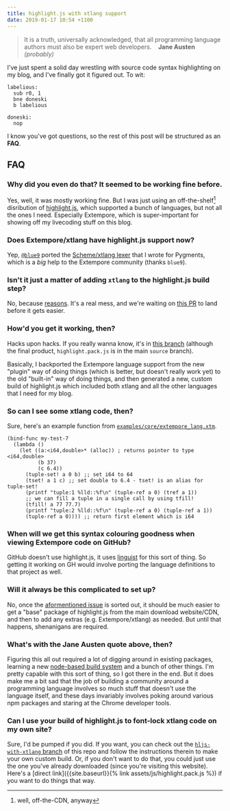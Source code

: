 ```yaml
---
title: highlight.js with xtlang support
date: 2019-01-17 10:54 +1100
---
```


> It is a truth, universally acknowledged, that all programming language authors
> must also be expert web developers. &nbsp;&nbsp;&nbsp;**Jane Austen** *(probably)*

I've just spent a solid day wrestling with source code syntax highlighting on my
blog, and I've finally got it figured out. To wit:

```armasm
labelious:
  sub r0, 1
  bne doneski
  b labelious

doneski:
  nop
```

I know you've got questions, so the rest of this post will be structured as an
**FAQ**.

## FAQ

### Why did you even do that? It seemed to be working fine before.

Yes, well, it was mostly working fine. But I was just using an
off-the-shelf[^cdn] disribution of [highlight.js](https://highlightjs.org/),
which supported a bunch of languages, but not all the ones I need. Especially
Extempore, which is super-important for showing off my livecoding stuff on this
blog.

[^cdn]: well, off-the-CDN, anyway

### Does Extempore/xtlang have highlight.js support now?

Yep, [`@blue9`](https://github.com/cyblue9) ported the [Scheme/xtlang
lexer](https://bitbucket.org/birkenfeld/pygments-main/src/7941677dc77d4f2bf0bbd6140ade85a9454b8b80/pygments/lexers/lisp.py?at=default&fileviewer=file-view-default#lisp.py-2420)
that I wrote for Pygments, which is a *big* help to the Extempore community
(thanks `blue9`).

### Isn't it just a matter of adding `xtlang` to the highlight.js build step?

No, because [reasons](https://github.com/highlightjs/highlightjs-xtlang#usage).
It's a real mess, and we're waiting on [this
PR](https://github.com/highlightjs/highlight.js/pull/1888) to land before it
gets easier.

### How'd you get it working, then?

Hacks upon hacks. If you really wanna know, it's in [this
branch](https://github.com/benswift/benswift.github.io/tree/hljs-with-xtlang)
(although the final product, `highlight.pack.js` is in the main `source`
branch).

Basically, I backported the Extempore language support from the new "plugin" way
of doing things (which is better, but doesn't really work yet) to the old
"built-in" way of doing things, and then generated a new, custom build of
highlight.js which included both xtlang and all the other languages that I need
for my blog.

### So can I see some xtlang code, then?

Sure, here's an example function from
[`examples/core/extempore_lang.xtm`](https://github.com/digego/extempore/blob/master/examples/core/extempore_lang.xtm).

```xtlang
(bind-func my-test-7
  (lambda ()
    (let ((a:<i64,double>* (alloc)) ; returns pointer to type <i64,double>
          (b 37)
          (c 6.4))
      (tuple-set! a 0 b) ;; set i64 to 64
      (tset! a 1 c) ;; set double to 6.4 - tset! is an alias for tuple-set!
      (printf "tuple:1 %lld::%f\n" (tuple-ref a 0) (tref a 1))
      ;; we can fill a tuple in a single call by using tfill!
      (tfill! a 77 77.7)
      (printf "tuple:2 %lld::%f\n" (tuple-ref a 0) (tuple-ref a 1))
      (tuple-ref a 0)))) ;; return first element which is i64
```

### When will we get this syntax colouring goodness when viewing Extempore code on GitHub?

GitHub doesn't use highlight.js, it uses
[linguist](https://github.com/github/linguist) for this sort of thing. So
getting it working on GH would involve porting the language definitions to that
project as well.

### Will it always be this complicated to set up?

No, once the [aformentioned issue](https://github.com/highlightjs/highlight.js/pull/1888)
is sorted out, it should be much easier to get a "base" package of highlight.js
from the main download website/CDN, and then to add any extras (e.g.
Extempore/xtlang) as needed. But until that happens, shenanigans are required.

### What's with the Jane Austen quote above, then?

Figuring this all out required a lot of digging around in existing packages,
learning a new [node-based build system](https://www.npmjs.com/package/gear) and
a bunch of other things. I'm pretty capable with this sort of thing, so I got
there in the end. But it does make me a bit sad that the job of building a
community around a programming language involves so much stuff that doesn't use
the language itself, and these days invariably involves poking around various
npm packages and staring at the Chrome developer tools.

### Can I use your build of highlight.js to font-lock xtlang code on my own site?

Sure, I'd be pumped if you did. If you want, you can check out the
[`hljs-with-xtlang`
branch](https://github.com/benswift/benswift.github.io/tree/hljs-with-xtlang) of
this repo and follow the instructions therein to make your own custom build. Or,
if you don't want to do that, you could just use the one you've already
downloaded (since you're visiting this website). Here's a [direct
link]({{site.baseurl}}{% link assets/js/highlight.pack.js %}) if you want to do
things that way.
